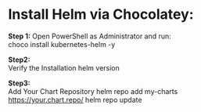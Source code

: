  # Install Helm via Chocolatey:
 
**Step 1:**
Open PowerShell as Administrator and run:  
choco install kubernetes-helm -y

**Step2:**  
Verify the Installation
helm version

**Step3:**  
Add Your Chart Repository
helm repo add my-charts https://your.chart.repo/
helm repo update
